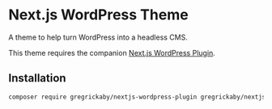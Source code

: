 # Next.js WordPress Theme

A theme to help turn WordPress into a headless CMS.

This theme requires the companion [Next.js WordPress Plugin](https://github.com/gregrickaby/nextjs-wordpress-plugin).

## Installation

```bash
composer require gregrickaby/nextjs-wordpress-plugin gregrickaby/nextjs-wordpress-theme
```
